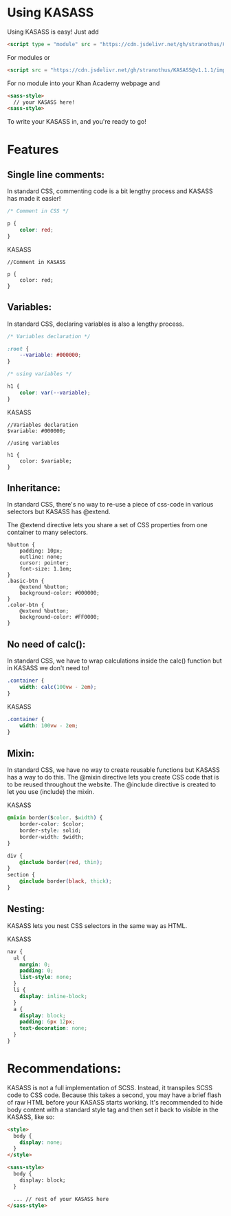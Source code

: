 # Using KASASS

Using KASASS is easy! Just add
```html
<script type = "module" src = "https://cdn.jsdelivr.net/gh/stranothus/KASASS@v1.1.1/index.js"></script>
```
For modules or 
```html
<script src = "https://cdn.jsdelivr.net/gh/stranothus/KASASS@v1.1.1/importless.js"></script>
```
For no module into your Khan Academy webpage and 
```html
<sass-style>
  // your KASASS here!
<sass-style>
```
To write your KASASS in, and you're ready to go!

# Features

## Single line comments:
In standard CSS, commenting code is a bit lengthy process and KASASS has made it easier!

```CSS
/* Comment in CSS */

p {
    color: red;
}
```             

KASASS

```JS
//Comment in KASASS

p {
    color: red;
}
```

## Variables:
In standard CSS, declaring variables is also a lengthy process.

```CSS
/* Variables declaration */

:root {
    --variable: #000000;
}

/* using variables */

h1 {
    color: var(--variable);
}
```          

KASASS

```JS
//Variables declaration
$variable: #000000;

//using variables

h1 {
    color: $variable;
}
```           


## Inheritance:
In standard CSS, there's no way to re-use a piece of css-code in various selectors but KASASS has @extend.

The @extend directive lets you share a set of CSS properties from one container to many selectors.

```JS
%button {
    padding: 10px;
    outline: none;
    cursor: pointer;
    font-size: 1.1em;
}
.basic-btn {
    @extend %button;
    background-color: #000000;
}
.color-btn {
    @extend %button;
    background-color: #FF0000;
}
```          


## No need of calc():
In standard CSS, we have to wrap calculations inside the calc() function but in KASASS we don't need to!

```CSS
.container {
    width: calc(100vw - 2em);
}
```             

KASASS

```CSS
.container {
    width: 100vw - 2em;
}            
```

## Mixin:
In standard CSS, we have no way to create reusable functions but KASASS has a way to do this.
The @mixin directive lets you create CSS code that is to be reused throughout the website. The @include directive is created to let you use (include) the mixin.

KASASS
```CSS
@mixin border($color. $width) {
    border-color: $color;
    border-style: solid;
    border-width: $width;
}

div {
    @include border(red, thin);
}
section {
    @include border(black, thick);
}
```

## Nesting:
KASASS lets you nest CSS selectors in the same way as HTML.

KASASS

```CSS
nav {
  ul {
    margin: 0;
    padding: 0;
    list-style: none;
  }
  li {
    display: inline-block;
  }
  a {
    display: block;
    padding: 6px 12px;
    text-decoration: none;
  }
}
```

# Recommendations:
KASASS is not a full implementation of SCSS. Instead, it transpiles SCSS code to CSS code. Because this takes a second, you may have a brief flash of raw HTML before your KASASS starts working. It's recommended to hide body content with a standard style tag and then set it back to visible in the KASASS, like so:
```html
<style>
  body {
    display: none;
  }
</style>

<sass-style>
  body {
    display: block;
  }

  ... // rest of your KASASS here
</sass-style>
```